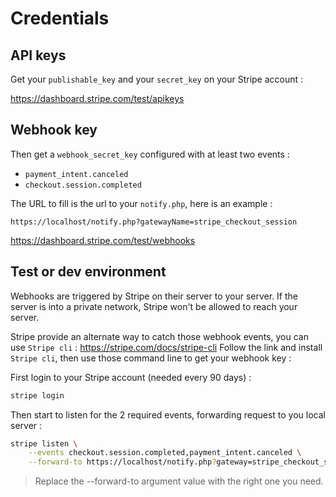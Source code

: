 # Credentials

## API keys

Get your `publishable_key` and your `secret_key` on your Stripe account :

https://dashboard.stripe.com/test/apikeys

## Webhook key

Then get a `webhook_secret_key` configured with at least two events :
 
 - `payment_intent.canceled`
 - `checkout.session.completed`

The URL to fill is the url to your `notify.php`, here is an example :

```
https://localhost/notify.php?gatewayName=stripe_checkout_session
```

https://dashboard.stripe.com/test/webhooks

## Test or dev environment

Webhooks are triggered by Stripe on their server to your server.
If the server is into a private network, Stripe won't be allowed to reach your server.

Stripe provide an alternate way to catch those webhook events, you can use
`Stripe cli` : https://stripe.com/docs/stripe-cli
Follow the link and install `Stripe cli`, then use those command line to get
your webhook key :

First login to your Stripe account (needed every 90 days) :

```bash
stripe login
```

Then start to listen for the 2 required events, forwarding request to you local server :

```bash
stripe listen \
    --events checkout.session.completed,payment_intent.canceled \
    --forward-to https://localhost/notify.php?gateway=stripe_checkout_session
```

> Replace the --forward-to argument value with the right one you need.